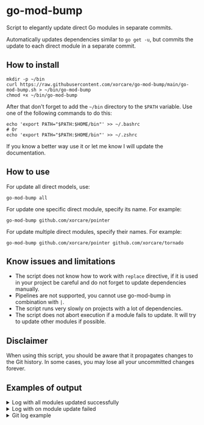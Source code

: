 # go-mod-bump

Script to elegantly update direct Go modules in separate commits.

Automatically updates dependencies similar to `go get -u`, but commits the update to each direct
module in a separate commit.

## How to install

```shell
mkdir -p ~/bin
curl https://raw.githubusercontent.com/xorcare/go-mod-bump/main/go-mod-bump.sh > ~/bin/go-mod-bump
chmod +x ~/bin/go-mod-bump
```

After that don't forget to add the `~/bin` directory to the `$PATH` variable.
Use one of the following commands to do this:

```shell
echo 'export PATH="$PATH:$HOME/bin"' >> ~/.bashrc
# Or
echo 'export PATH="$PATH:$HOME/bin"' >> ~/.zshrc
```

If you know a better way use it or let me know I will update the documentation.

## How to use

For update all direct models, use:

```shell
go-mod-bump all
```

For update one specific direct module, specify its name. For example:

```shell
go-mod-bump github.com/xorcare/pointer
```

For update multiple direct modules, specify their names. For example:

```shell
go-mod-bump github.com/xorcare/pointer github.com/xorcare/tornado
```

## Know issues and limitations

- The script does not know how to work with `replace` directive, if it is used in your project be
  careful and do not forget to update dependencies manually.
- Pipelines are not supported, you cannot use go-mod-bump in combination with `|`.
- The script runs very slowly on projects with a lot of dependencies.
- The script does not abort execution if a module fails to update. It will try to update other
  modules if possible.

## Disclaimer

When using this script, you should be aware that it propagates changes to the Git history. In some
cases, you may lose all your uncommitted changes forever.

## Examples of output

<details>
    <summary>Log with all modules updated successfully</summary>

    go-mod-bump: upgraded github.com/xorcare/pointer v1.0.0 => [v1.1.1]
    go-mod-bump: upgraded github.com/xorcare/tornado v0.1.0 => [v0.1.1]
    go-mod-bump: upgraded github.com/xorcare/golden v0.6.0 => [v0.8.2]
    go-mod-bump: upgraded golang.org/x/crypto v0.0.0-20191011191535-87dc89f01550 => [v0.18.0]
    go-mod-bump: upgraded golang.org/x/lint v0.0.0-20200302205851-738671d3881b =>
    [v0.0.0-20210508222113-6edffad5e616]

</details>

<details>
    <summary>Log with on module update failed</summary>

    go-mod-bump: failed to update module github.com/xorcare/golden
    v0.0.0-20180918085934-3c96afc26e10 to v0.0.0-20200320164324-52e96869b7ff
    try to update module manually using commands:
    go get github.com/xorcare/golden@v0.0.0-20180918085934-3c96afc26e10
    go mod tidy
    go build ./...
    go-mod-bump: upgraded github.com/xorcare/tornado v0.1.0 => [v0.1.1]
    go-mod-bump: upgraded github.com/xorcare/pointer v1.0.0 => [v1.1.1]

</details>

<details>
    <summary>Git log example</summary>

    Bump github.com/xorcare/pointer from v1.0.0 to v1.1.1
    Bump github.com/xorcare/tornado from v0.1.0 to v0.1.1
    Bump github.com/xorcare/golden from v0.6.0 to v0.8.2
    Bump golang.org/x/crypto from v0.0.0-20191011191535-87dc89f01550 to v0.18.0
    Bump golang.org/x/lint from v0.0.0-20200302205851-738671d3881b to
    v0.0.0-20210508222113-6edffad5e616

</details>
